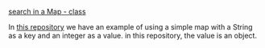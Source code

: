 [search in a Map - class](https://web.dio.me/course/conhecendo-collections-java/learning/5a7e38b4-ce99-49a9-99a0-f1a54acbe805?back=/track/coding-the-future-claro-java-spring-boot&tab=undefined&moduleId=undefined)

In [this repository](https://github.com/andreterceiro/dio-map) we have an example of using a simple map with a String as a key and an integer as a value. in this repository, the value is an object.